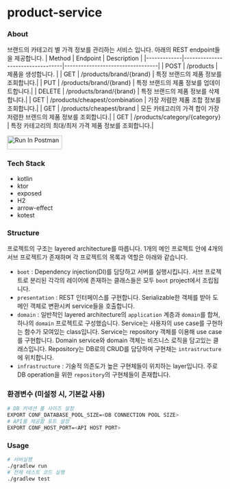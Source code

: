 # product-service

### About

브랜드의 카테고리 별 가격 정보를 관리하는 서비스 입니다. 아래의 REST endpoint들을 제공합니다.
| Method | Endpoint | Description |
|-------------|----------------------------------|----------------------------------|
| POST | /products | 제품을 생성합니다. |
| GET | /products/brand/{brand} | 특정 브랜드의 제품 정보를 조회합니다.|
| PUT | /products/brand/{brand} | 특정 브랜드의 제품 정보를 업데이트합니다.|
| DELETE | /products/brand/{brand} | 특정 브랜드의 제품 정보를 삭제합니다.|
| GET | /products/cheapest/combination | 가장 저렴한 제품 조합 정보를 조회합니다.|
| GET | /products/cheapest/brand | 모든 카테고리의 가격 합이 가장 저렴한 브랜드의 제품 정보를 조회합니다.|
| GET | /products/category/{category} | 특정 카테고리의 최대/최저 가격 제품 정보를 조회합니다.|

[<img src="https://run.pstmn.io/button.svg" alt="Run In Postman" style="width: 128px; height: 32px;">](https://god.gw.postman.com/run-collection/23973713-a9cb642a-85c1-4cb7-ac77-6b29de5f118d?action=collection%2Ffork&source=rip_markdown&collection-url=entityId%3D23973713-a9cb642a-85c1-4cb7-ac77-6b29de5f118d%26entityType%3Dcollection%26workspaceId%3D372cb8e5-7552-4f4e-ad00-135f88fc28f3)

### Tech Stack

* kotlin
* ktor
* exposed
* H2
* arrow-effect
* kotest

### Structure

프로젝트의 구조는 layered architecture를 따릅니다.
1개의 메인 프로젝트 안에 4개의 서브 프로젝트가 존재하며 각 프로젝트의 목록과 역할은 아래와 같습니다.

* `boot` : Dependency injection(DI)를 담당하고 서버를 실행시킵니다. 서브 프로젝트로 분리된 각각의 레이어에 존재하는 클래스들은 모두 `boot` project에서 조립됩니다.
* `presentation` : REST 인터페이스를 구현합니다. Serializable한 객체를 받아 도메인 객체로 변환시켜 service들을 호출합니다.
* `domain` : 일반적인 layered architecture의 `application` 계층과 `domain`를 합쳐, 하나의 `domain` 프로젝트로 구성했습니다.
  Service는 사용자의 use case를 구현하는 함수가 모여있는 class입니다. Service는 repository 객체를 이용해 use case를 구현합니다.
  Domain service와 domain 객체는 비즈니스 로직을 담고있는 클래스입니다. Repository는 DB로의 CRUD를 담당하며 구현채는 `intrastructure`에 위치합니다.
* `infrastructure` : 기술적 의존도가 높은 구현체들이 위치하는 layer입니다. 주로 DB operation을 위한 `repository`의 구현체들이 존재합니다.

### 환경변수 (미설정 시, 기본값 사용)

```bash
# DB 커넥션 풀 사이즈 설정
EXPORT CONF_DATABASE_POOL_SIZE=<DB CONNECTION POOL SIZE>
# API를 제공할 포트 설정
EXPORT CONF_HOST_PORT=<API HOST PORT>
```

### Usage

```bash
# 서버실행
./gradlew run 
# 전체 테스트 코드 실행
./gradlew test
```
